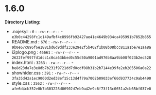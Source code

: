 1.6.0
=====

**Directory Listing:**

 - .nojekyll : `0` : `-rw-r--r--` - `e3b0c44298fc1c149afbf4c8996fb92427ae41e4649b934ca495991b7852b855`
 - README.md : `676` : `-rw-r--r--` - `9b0e67c896f6e1881bd6d9ddf233e29e2f5b402f1b08b08bcc811a1be7e1aa8a`
 - i2plogo.png : `46661` : `-rw-r--r--` - `2622fef997fd1dcc1c0ca63bbed0c55d50a9001ad976b8aa9bb08f023b2ec528`
 - index.html : `3263` : `-rw-r--r--` - `be8d23da7e3e8db7b231f9721dd7d0cdf08b31b2b7144e39fe2eb205506a0a22`
 - showhider.css : `391` : `-rw-r--r--` - `3fa35d42a1ec9060d2ed38ef15c13d4f79a7002b09033ef60d937734c9ab4490`
 - style.css : `2562` : `-rw-r--r--` - `afe6d4cb352e0b7b303228d06902d7eb9a42e9c6f73f13c0651a2cb65bf037e0`
